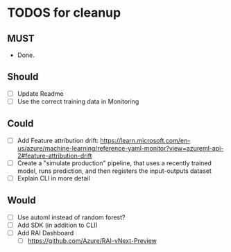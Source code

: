 # TODOS for cleanup

## MUST

- Done.

## Should

- [ ] Update Readme
- [ ] Use the correct training data in Monitoring

## Could

- [ ] Add Feature attribution drift: https://learn.microsoft.com/en-us/azure/machine-learning/reference-yaml-monitor?view=azureml-api-2#feature-attribution-drift
- [ ] Create a "simulate production" pipeline, that uses a recently trained model, runs prediction, and then registers the input-outputs dataset
- [ ] Explain CLI in more detail

## Would

- [ ] Use automl instead of random forest?
- [ ] Add SDK (in addition to CLI)
- [ ] Add RAI Dashboard
  - [ ] https://github.com/Azure/RAI-vNext-Preview
